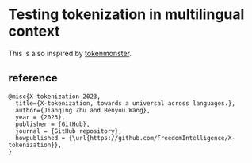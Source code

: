 # Testing tokenization in multilingual context


This is also inspired by [tokenmonster](https://github.com/alasdairforsythe/tokenmonster).




## reference
```
@misc{X-tokenization-2023,
  title={X-tokenization, towards a universal across languages.},
  author={Jianqing Zhu and Benyou Wang},
  year = {2023},
  publisher = {GitHub},
  journal = {GitHub repository},
  howpublished = {\url{https://github.com/FreedomIntelligence/X-tokenization}},
}
```
